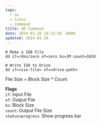 ```yaml
---
tags:
  - os
  - linux
  - command
title: dd Command
date: 2024-01-28 14:15:56 -0600
updated: 2024-01-28
---
```


````shell
# Make a 1GB File
dd if=/dev/zero of=zero bs=1M count=1024

# Write ISO to Drive
dd if=<iso-file> of=<drive-path>
````

File Size = Block Size * Count

**Flags**  
`if`: Input File  
`of`: Output File  
`bs`: Block Size  
`count`: Output File Size  
`status=progress`: Show progress bar

